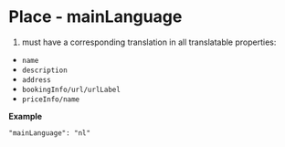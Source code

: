 ---
---

# Place - mainLanguage

1. must have a corresponding translation in all translatable properties:
  * `name`
  * `description`
  * `address`
  * `bookingInfo/url/urlLabel`
  * `priceInfo/name`

**Example**

```
"mainLanguage": "nl"
```
